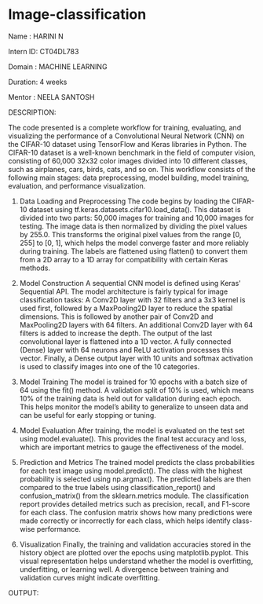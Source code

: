 # Image-classification

Name : HARINI N

Intern ID: CT04DL783

Domain : MACHINE LEARNING

Duration: 4 weeks

Mentor : NEELA SANTOSH

DESCRIPTION:

The code presented is a complete workflow for training, evaluating, and visualizing the performance of a Convolutional Neural Network (CNN) on the CIFAR-10 dataset using TensorFlow and Keras libraries in Python. The CIFAR-10 dataset is a well-known benchmark in the field of computer vision, consisting of 60,000 32x32 color images divided into 10 different classes, such as airplanes, cars, birds, cats, and so on. This workflow consists of the following main stages: data preprocessing, model building, model training, evaluation, and performance visualization.

1. Data Loading and Preprocessing
The code begins by loading the CIFAR-10 dataset using tf.keras.datasets.cifar10.load_data(). This dataset is divided into two parts: 50,000 images for training and 10,000 images for testing. The image data is then normalized by dividing the pixel values by 255.0. This transforms the original pixel values from the range [0, 255] to [0, 1], which helps the model converge faster and more reliably during training. The labels are flattened using flatten() to convert them from a 2D array to a 1D array for compatibility with certain Keras methods.

2. Model Construction
A sequential CNN model is defined using Keras' Sequential API. The model architecture is fairly typical for image classification tasks:
A Conv2D layer with 32 filters and a 3x3 kernel is used first, followed by a MaxPooling2D layer to reduce the spatial dimensions.
This is followed by another pair of Conv2D and MaxPooling2D layers with 64 filters.
An additional Conv2D layer with 64 filters is added to increase the depth.
The output of the last convolutional layer is flattened into a 1D vector.
A fully connected (Dense) layer with 64 neurons and ReLU activation processes this vector.
Finally, a Dense output layer with 10 units and softmax activation is used to classify images into one of the 10 categories.

3. Model Training
The model is trained for 10 epochs with a batch size of 64 using the fit() method. A validation split of 10% is used, which means 10% of the training data is held out for validation during each epoch. This helps monitor the model’s ability to generalize to unseen data and can be useful for early stopping or tuning.

4. Model Evaluation
After training, the model is evaluated on the test set using model.evaluate(). This provides the final test accuracy and loss, which are important metrics to gauge the effectiveness of the model.

5. Prediction and Metrics
The trained model predicts the class probabilities for each test image using model.predict(). The class with the highest probability is selected using np.argmax(). The predicted labels are then compared to the true labels using classification_report() and confusion_matrix() from the sklearn.metrics module. The classification report provides detailed metrics such as precision, recall, and F1-score for each class. The confusion matrix shows how many predictions were made correctly or incorrectly for each class, which helps identify class-wise performance.

6. Visualization
Finally, the training and validation accuracies stored in the history object are plotted over the epochs using matplotlib.pyplot. This visual representation helps understand whether the model is overfitting, underfitting, or learning well. A divergence between training and validation curves might indicate overfitting.


OUTPUT:

